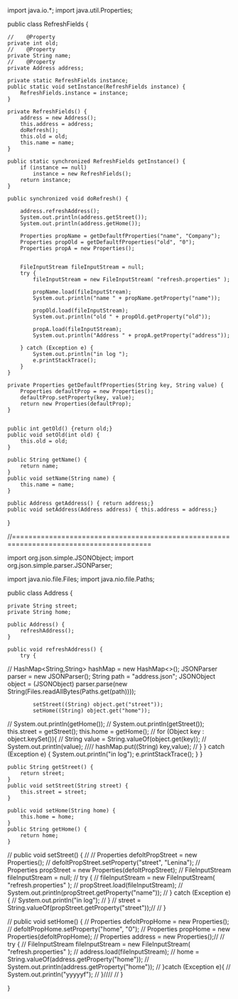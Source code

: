import java.io.*;
import java.util.Properties;

public class  RefreshFields {

    //    @Property
    private int old;
    //    @Property
    private String name;
    //    @Property
    private Address address;

    private static RefreshFields instance;
    public static void setInstance(RefreshFields instance) {
        RefreshFields.instance = instance;
    }

    private RefreshFields() {
        address = new Address();
        this.address = address;
        doRefresh();
        this.old = old;
        this.name = name;
    }

    public static synchronized RefreshFields getInstance() {
        if (instance == null)
            instance = new RefreshFields();
        return instance;
    }

    public synchronized void doRefresh() {

        address.refreshAddress();
        System.out.println(address.getStreet());
        System.out.println(address.getHome());

        Properties propName = getDefaultfProperties("name", "Company");
        Properties propOld = getDefaultfProperties("old", "0");
        Properties propA = new Properties();


        FileInputStream fileInputStream = null;
        try {
            fileInputStream = new FileInputStream( "refresh.properties" );

            propName.load(fileInputStream);
            System.out.println("name " + propName.getProperty("name"));

            propOld.load(fileInputStream);
            System.out.println("old " + propOld.getProperty("old"));

            propA.load(fileInputStream);
            System.out.println("Address " + propA.getProperty("address"));

        } catch (Exception e) {
            System.out.println("in log ");
            e.printStackTrace();
        }
    }

    private Properties getDefaultfProperties(String key, String value) {
        Properties defaultProp = new Properties();
        defaultProp.setProperty(key, value);
        return new Properties(defaultProp);
    }


    public int getOld() {return old;}
    public void setOld(int old) {
        this.old = old;
    }

    public String getName() {
        return name;
    }
    public void setName(String name) {
        this.name = name;
    }

    public Address getAddress() { return address;}
    public void setAddress(Address address) { this.address = address;}

}

//========================================================================================

import org.json.simple.JSONObject;
import org.json.simple.parser.JSONParser;

import java.nio.file.Files;
import java.nio.file.Paths;

public class Address {

    private String street;
    private String home;

    public Address() {
        refreshAddress();
    }

    public void refreshAddress() {
        try {
//            HashMap<String,String> hashMap = new HashMap<>();
            JSONParser parser = new JSONParser();
            String path = "address.json";
            JSONObject object = (JSONObject) parser.parse(new String(Files.readAllBytes(Paths.get(path))));

            setStreet((String) object.get("street"));
            setHome((String) object.get("home"));
//            System.out.println(getHome());
//            System.out.println(getStreet());
            this.street = getStreet();
            this.home = getHome();
//            for (Object key : object.keySet()){
//                String value = String.valueOf(object.get(key));
//                System.out.println(value);
////                hashMap.put((String) key,value);
//            }
        } catch (Exception e) {
            System.out.println("in log");
            e.printStackTrace();
        }
    }





    public String getStreet() {
        return street;
    }
    public void setStreet(String street) {
        this.street = street;
    }

    public void setHome(String home) {
        this.home = home;
    }
    public String getHome() {
        return home;
    }
//    public void setStreet() {
//
//        Properties defoltPropStreet = new Properties();
//        defoltPropStreet.setProperty("street", "Lenina");
//        Properties propStreet = new Properties(defoltPropStreet);
//        FileInputStream fileInputStream = null;
//        try {
//            fileInputStream = new FileInputStream( "refresh.properties" );
//            propStreet.load(fileInputStream);
//            System.out.println(propStreet.getProperty("name"));
//        } catch (Exception e) {
//            System.out.println("in log");
//        }
//        street = String.valueOf(propStreet.getProperty("street"));//
//    }

//    public void setHome()  {
//        Properties defoltPropHome = new Properties();
//        defoltPropHome.setProperty("home", "0");
//        Properties propHome = new Properties(defoltPropHome);
//        Properties address = new Properties();//
//        try {
//            FileInputStream fileInputStream = new FileInputStream( "refresh.properties" );
//            address.load(fileInputStream);
//            home = String.valueOf(address.getProperty("home"));
//            System.out.println(address.getProperty("home"));
//        }catch (Exception e){
//            System.out.println("yyyyyf");
//        }////
//    }



}
